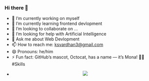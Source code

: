 ### Hi there 👋



- 🔭 I’m currently working on myself
- 🌱 I’m currently learning frontend devlopment
- 👯 I’m looking to collaborate on ...
- 🤔 I’m looking for help with Artificial Intelligence
- 💬 Ask me about Web Devlopment
- 📫 How to reach me: ksvardhan3@gmail.com
- 😄 Pronouns: he/him
- ⚡ Fun fact: GitHub’s mascot, Octocat, has a name — it’s Mona! 🐙😸
  #Skills
- <p align="center">
  <a href="https://skillicons.dev">
    <img src="https://skillicons.dev/icons?i=linux,py,java,html,css,js" />
  </a>
</p>
